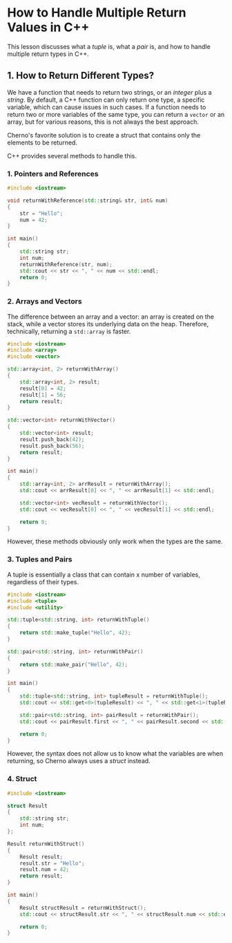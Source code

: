 # How to Handle Multiple Return Values in C++

This lesson discusses what a *tuple* is, what a *pair* is, and how to handle multiple return types in C++.

## 1. How to Return Different Types?

We have a function that needs to return two strings, or an *integer* plus a *string*. By default, a C++ function can only return one type, a specific variable, which can cause issues in such cases. If a function needs to return two or more variables of the same type, you can return a `vector` or an array, but for various reasons, this is not always the best approach.

Cherno's favorite solution is to create a struct that contains only the elements to be returned.

C++ provides several methods to handle this.

### 1. Pointers and References
```cpp
#include <iostream>

void returnWithReference(std::string& str, int& num)
{
    str = "Hello";
    num = 42;
}

int main()
{
    std::string str;
    int num;
    returnWithReference(str, num);
    std::cout << str << ", " << num << std::endl;
    return 0;
}
```

### 2. Arrays and Vectors
The difference between an array and a vector: an array is created on the stack, while a vector stores its underlying data on the heap. Therefore, technically, returning a `std::array` is faster.
```cpp
#include <iostream>
#include <array>
#include <vector>

std::array<int, 2> returnWithArray()
{
    std::array<int, 2> result;
    result[0] = 42;
    result[1] = 56;
    return result;
}

std::vector<int> returnWithVector()
{
    std::vector<int> result;
    result.push_back(42);
    result.push_back(56);
    return result;
}

int main()
{
    std::array<int, 2> arrResult = returnWithArray();
    std::cout << arrResult[0] << ", " << arrResult[1] << std::endl;

    std::vector<int> vecResult = returnWithVector();
    std::cout << vecResult[0] << ", " << vecResult[1] << std::endl;

    return 0;
}
```
However, these methods obviously only work when the types are the same.

### 3. Tuples and Pairs
A tuple is essentially a class that can contain x number of variables, regardless of their types.
```cpp
#include <iostream>
#include <tuple>
#include <utility>

std::tuple<std::string, int> returnWithTuple()
{
    return std::make_tuple("Hello", 42);
}

std::pair<std::string, int> returnWithPair()
{
    return std::make_pair("Hello", 42);
}

int main()
{
    std::tuple<std::string, int> tupleResult = returnWithTuple();
    std::cout << std::get<0>(tupleResult) << ", " << std::get<1>(tupleResult) << std::endl;

    std::pair<std::string, int> pairResult = returnWithPair();
    std::cout << pairResult.first << ", " << pairResult.second << std::endl;

    return 0;
}
```
However, the syntax does not allow us to know what the variables are when returning, so Cherno always uses a *struct* instead.

### 4. Struct
```cpp
#include <iostream>

struct Result
{
    std::string str;
    int num;
};

Result returnWithStruct()
{
    Result result;
    result.str = "Hello";
    result.num = 42;
    return result;
}

int main()
{
    Result structResult = returnWithStruct();
    std::cout << structResult.str << ", " << structResult.num << std::endl;

    return 0;
}
```